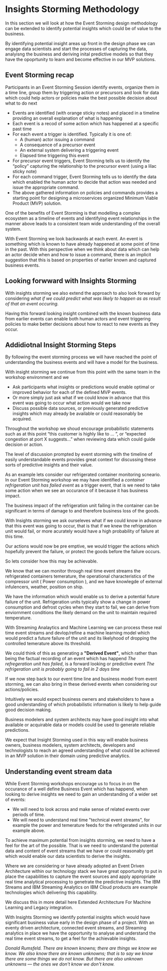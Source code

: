 # Insights Storming Methodology

In this section we will look at how the Event Storming design methodology can be extended to identify potential insights which could be of value to the business.

By identifying potential insight areas up front in the  design phase we can engage data scientists and start the processes of capturing the data, analyisng the business and deriving inital predictive models so that they have the opoprtunity to learn and become effective in our MVP solutions.


## Event Storming recap

Participants in an Event Storming Session identify events, organize them in a time line, group them by triggering action or precursors and look for data which could help actors or policies make the best possible decision about what to do next

* Events are identified (with orange sticky notes) and placed in a timeline providing an overall explanation of what is happening
* Each event is a recod of some action which has happened at a specific past time
* For each event a trigger is identified. Typically it is one of:
  - A (human) actor issuing a command
  - A consequence of a precursor event
  - An external system delivering a triggering event
  - Elapsed time triggering this event
* For precursor event triggers,  Event Storming tells us to identify the “policy” capturing the relationship to the precursor event (using a lilac sticky note)
* For each command trigger,  Event Storming tells us to identify the data which enabled the human actor to decide that action was needed and issue the appropriate command.
* The above gathered information on policies and commands provides a starting point for designing a microservices organized Minimum Viable Product (MVP) solution.

One of the benefits of Event Storming is that modelling a complex ecosystem as a timeline of events and identifying event relationships in the manner above leads to a consistent team wide understanding of the overall system.

With Event Storming we look backwards at each event.  An event is something which is known to have already happened at some point of time in the past. With this perspective when we think about data which can help an actor decide when and how to issue a command, there is an implicit suggestion that this is based on properties of earlier known and captured business events.

## Looking forwward with Insights Storming

With insights storming we also extend the approach to also look forward by considering *what if we could predict  what was likely to happen as as result of that an event occuring.*

Having this forward looking insight combined with the known business data from earlier events can enable both human actors and event triggering policies to make better decisions about how to react to new events as they occur.

## Addidiotnal Insight Storming Steps
By following the event storming process  we will have reached the point of understanding the business events and will have a model for the business.

With insight storming we continue from this point with the same team in the workshop environment and we

* Ask participants what insights or predictions would enable optimal or improved behavior for each of the defined MVP events.
* Or more simply just ask what if we could know in advance that this event was going to occur what action would we take now
* Discuss  possible data sources, or previously generated predictive insights which may already be available or could reasonably be acquired.

Throughout the workshop we shoud encourage probabilistic statements such as at this point “this customer is highly like to … ”, or  “expected congestion at port X suggests…”  when reviewing data which could guide decision or action.

The level of discussion prompted by event storming with the  timeline of easily understandable events provides great context for discussing these sorts of predictive insights and their value.

As an example lets consider our refrigerated container monitoring scneario.  In our Event Storming workshop we may have identified a *container refrigeration unit has failed event* as a trigger event, that is we need to take some action when we see an occurance of it because it has business impact.

The business impact of  the refrigeration unit failing  in the container can be significant in terms of damage to and therefore business loss of the goods.

With Insights storming we ask ourseleves what if we could know in advance that this event was going to occur, that is that if we knew the refrigeration unit would fail, or more acurately would have a high probability of failure at this time.

Our actions would now be pre emptive, we would trigger the actions which hopefully prevent the failure, or protect the goods before the failure occurs.

So lets consider how this may be achievable.

We know that we can monitor through real time event streams the refrigerated containers temerature, the  operational characteristics of the compressor unit ( Power consumption ), and  we have knowlegde of external infulencers, weather, position on ship.

We have the information which would enable us to derive a potential future failure of the unit. Refrigeration units typically show a change in power consumption and defrost cycles when they start to fail, we can derive from enviornment conditions the likely demand on the unit to maintain required temperature.

With Streaming Analaytics and Machine Learning we can process these real time event streams and devlop/refine  a machine learning model which would predict a future failure of the unit  and its likelyhood of dropping the controlled temerature above its threshold.

We could think of this as generating a **"Derived Event"**, which rather than being the factual recording of an event which has happend *The refregeration unit has failed*, is a  forward looking or predictive event *The refrigeration unit is probably going to fail in 2 days time*

If we now step back to our event time line and business model from event storming, we can also bring in these derived events when considering our actions/policies.

Intuitively we would expect business owners and stakeholders to have a good understanding of which probabilistic information is likely to help guide good decision making.

Business modelers and system architects may have good insight into what available or acquirable data or models could be used to generate reliable predictions.

We expect that Insight Storming used in this way will enable business owners, business modelers,  system architects, developers and technologists to reach an agreed understanding of what could be achieved in an MVP solution in their domain using predictive analytics.

## Understanding event stream data

While Event Storming workshops encourage us to focus in on the occurance of a well define Business Event which has happend, when looking to derive insights we need to gain an understanding of a wider set of events:

* We will need to look across and make sense of related  events  over periods of time.
* We will need to understand  real time "technical event streams", for example the power and temerature feeds for the refrigerated units in our example above.

To achieve maximum potential from insights storming, we need to have a feel for the art of the possible. That is we need to understand the potential data and content of event streams that we have or could reasonably get which would enable our data scientists to derive the insights.

Where we are considering or have already adopted an Event Driven Architecture within our technology stack we have great opportunity to put in place the capabilities to capture the event sources and apply appropriate real time analytical processing to genetrate the predictive insights. The IBM Streams and IBM Streaming Analytics on IBM Cloud products are example technologies which delivering this capability.

We discuss this in more detail here Extended Architecture For Machine Learning and Legacy integration.

With Insights Storming we  identify potential insights which would have significant business value early in the design phase of a project. With an eventy driven architecture, connected event streams, and Streaming analytics in place  we have the opportunity to analyse and understand the real time event streams, to get a feel for the achievable insights.  

*Donald Rumsfeld. There are known knowns; there are things we know we know. We also know there are known unknowns; that is to say we know there are some things we do not know. But there are also unknown unknowns — the ones we don't know we don't know.*
